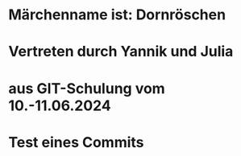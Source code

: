 # Märchenname ist: Dornröschen
# Vertreten durch Yannik und Julia
# aus GIT-Schulung vom 10.-11.06.2024
# Test eines Commits
